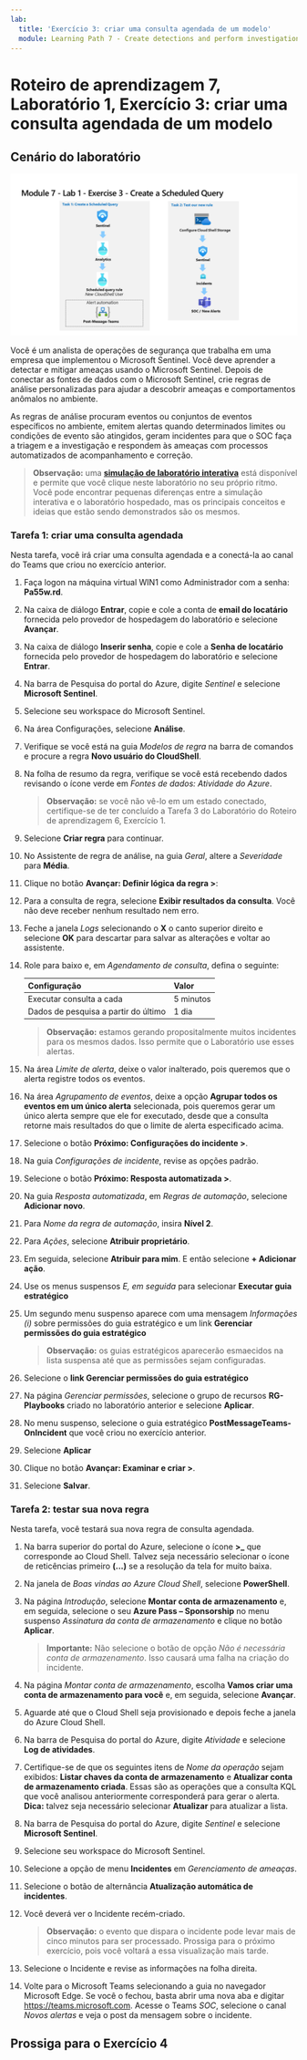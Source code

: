 ```yaml
---
lab:
  title: 'Exercício 3: criar uma consulta agendada de um modelo'
  module: Learning Path 7 - Create detections and perform investigations using Microsoft Sentinel
---
```


# Roteiro de aprendizagem 7, Laboratório 1, Exercício 3: criar uma consulta agendada de um modelo

## Cenário do laboratório

![Visão geral do laboratório.](../Media/SC-200-Lab_Diagrams_Mod7_L1_Ex3.png)

Você é um analista de operações de segurança que trabalha em uma empresa que implementou o Microsoft Sentinel. Você deve aprender a detectar e mitigar ameaças usando o Microsoft Sentinel. Depois de conectar as fontes de dados com o Microsoft Sentinel, crie regras de análise personalizadas para ajudar a descobrir ameaças e comportamentos anômalos no ambiente.

As regras de análise procuram eventos ou conjuntos de eventos específicos no ambiente, emitem alertas quando determinados limites ou condições de evento são atingidos, geram incidentes para que o SOC faça a triagem e a investigação e respondem às ameaças com processos automatizados de acompanhamento e correção.

>**Observação:** uma **[simulação de laboratório interativa](https://mslabs.cloudguides.com/guides/SC-200%20Lab%20Simulation%20-%20Create%20a%20scheduled%20query)** está disponível e permite que você clique neste laboratório no seu próprio ritmo. Você pode encontrar pequenas diferenças entre a simulação interativa e o laboratório hospedado, mas os principais conceitos e ideias que estão sendo demonstrados são os mesmos. 


### Tarefa 1: criar uma consulta agendada

Nesta tarefa, você irá criar uma consulta agendada e a conectá-la ao canal do Teams que criou no exercício anterior.

1. Faça logon na máquina virtual WIN1 como Administrador com a senha: **Pa55w.rd**.  

1. Na caixa de diálogo **Entrar**, copie e cole a conta de **email do locatário** fornecida pelo provedor de hospedagem do laboratório e selecione **Avançar**.

1. Na caixa de diálogo **Inserir senha**, copie e cole a **Senha de locatário** fornecida pelo provedor de hospedagem do laboratório e selecione **Entrar**.

1. Na barra de Pesquisa do portal do Azure, digite *Sentinel* e selecione **Microsoft Sentinel**.

1. Selecione seu workspace do Microsoft Sentinel.

1. Na área Configurações, selecione **Análise**.

1. Verifique se você está na guia *Modelos de regra* na barra de comandos e procure a regra **Novo usuário do CloudShell**.

1. Na folha de resumo da regra, verifique se você está recebendo dados revisando o ícone verde em *Fontes de dados: Atividade do Azure*.

    >**Observação:** se você não vê-lo em um estado conectado, certifique-se de ter concluído a Tarefa 3 do Laboratório do Roteiro de aprendizagem 6, Exercício 1.

1. Selecione **Criar regra** para continuar.

1. No Assistente de regra de análise, na guia *Geral*, altere a *Severidade* para **Média**.

1. Clique no botão **Avançar: Definir lógica da regra >**:

1. Para a consulta de regra, selecione **Exibir resultados da consulta**. Você não deve receber nenhum resultado nem erro.

1. Feche a janela *Logs* selecionando o **X** o canto superior direito e selecione **OK** para descartar para salvar as alterações e voltar ao assistente.

1. Role para baixo e, em *Agendamento de consulta*, defina o seguinte:

    |Configuração|Valor|
    |---|---|
    |Executar consulta a cada|5 minutos|
    |Dados de pesquisa a partir do último|1 dia|

    >**Observação:** estamos gerando propositalmente muitos incidentes para os mesmos dados. Isso permite que o Laboratório use esses alertas.

1. Na área *Limite de alerta*, deixe o valor inalterado, pois queremos que o alerta registre todos os eventos.

1. Na área *Agrupamento de eventos*, deixe a opção **Agrupar todos os eventos em um único alerta** selecionada, pois queremos gerar um único alerta sempre que ele for executado, desde que a consulta retorne mais resultados do que o limite de alerta especificado acima.

1. Selecione o botão **Próximo: Configurações do incidente >**. 

1. Na guia *Configurações de incidente*, revise as opções padrão.

1. Selecione o botão **Próximo: Resposta automatizada >**.

1. Na guia *Resposta automatizada*, em *Regras de automação*, selecione **Adicionar novo**.

1. Para *Nome da regra de automação*, insira **Nível 2**.

1. Para *Ações*, selecione **Atribuir proprietário**.

1. Em seguida, selecione **Atribuir para mim**. E então selecione **+ Adicionar ação**.

1. Use os menus suspensos *E, em seguida* para selecionar **Executar guia estratégico**

1. Um segundo menu suspenso aparece com uma mensagem *Informações (i)* sobre permissões do guia estratégico e um link **Gerenciar permissões do guia estratégico**

    >**Observação:** os guias estratégicos aparecerão esmaecidos na lista suspensa até que as permissões sejam configuradas.

1. Selecione o **link Gerenciar permissões do guia estratégico**

1. Na página *Gerenciar permissões*, selecione o grupo de recursos **RG-Playbooks** criado no laboratório anterior e selecione **Aplicar**.

1. No menu suspenso, selecione o guia estratégico **PostMessageTeams-OnIncident** que você criou no exercício anterior.

1. Selecione **Aplicar**

1. Clique no botão **Avançar: Examinar e criar >**.
  
1. Selecione **Salvar**.


### Tarefa 2: testar sua nova regra

Nesta tarefa, você testará sua nova regra de consulta agendada.

1. Na barra superior do portal do Azure, selecione o ícone **>_** que corresponde ao Cloud Shell. Talvez seja necessário selecionar o ícone de reticências primeiro **(...)** se a resolução da tela for muito baixa.

1. Na janela de *Boas vindas ao Azure Cloud Shell*, selecione **PowerShell**.

1. Na página *Introdução*, selecione **Montar conta de armazenamento** e, em seguida, selecione o seu **Azure Pass – Sponsorship** no menu suspenso *Assinatura da conta de armazenamento* e clique no botão **Aplicar**.

    >**Importante:** Não selecione o botão de opção *Não é necessária conta de armazenamento*. Isso causará uma falha na criação do incidente.

1. Na página *Montar conta de armazenamento*, escolha **Vamos criar uma conta de armazenamento para você** e, em seguida, selecione **Avançar**.

1. Aguarde até que o Cloud Shell seja provisionado e depois feche a janela do Azure Cloud Shell.

1. Na barra de Pesquisa do portal do Azure, digite *Atividade* e selecione **Log de atividades**.

1. Certifique-se de que os seguintes itens de *Nome da operação* sejam exibidos: **Listar chaves da conta de armazenamento** e **Atualizar conta de armazenamento criada**. Essas são as operações que a consulta KQL que você analisou anteriormente corresponderá para gerar o alerta. **Dica:** talvez seja necessário selecionar **Atualizar** para atualizar a lista.

1. Na barra de Pesquisa do portal do Azure, digite *Sentinel* e selecione **Microsoft Sentinel**.

1. Selecione seu workspace do Microsoft Sentinel.

1. Selecione a opção de menu **Incidentes** em *Gerenciamento de ameaças*.

1. Selecione o botão de alternância **Atualização automática de incidentes**.

1. Você deverá ver o Incidente recém-criado.

    >**Observação:** o evento que dispara o incidente pode levar mais de cinco minutos para ser processado. Prossiga para o próximo exercício, pois você voltará a essa visualização mais tarde.

1. Selecione o Incidente e revise as informações na folha direita.

1. Volte para o Microsoft Teams selecionando a guia no navegador Microsoft Edge. Se você o fechou, basta abrir uma nova aba e digitar https://teams.microsoft.com. Acesse o Teams *SOC*, selecione o canal *Novos alertas* e veja o post da mensagem sobre o incidente.


## Prossiga para o Exercício 4
